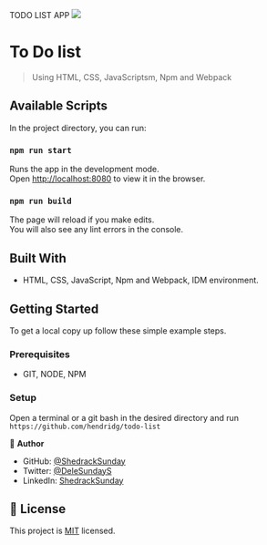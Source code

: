 TODO LIST APP
![](https://img.shields.io/badge/Microverse-blueviolet)

# To Do list

> Using HTML, CSS, JavaScriptsm, Npm and Webpack


## Available Scripts

In the project directory, you can run:

### `npm run start`

Runs the app in the development mode.\
Open [http://localhost:8080](http://localhost:8080) to view it in the browser.

### `npm run build`

The page will reload if you make edits.\
You will also see any lint errors in the console.

## Built With

- HTML, CSS, JavaScript, Npm and Webpack, IDM environment.

## Getting Started

To get a local copy up follow these simple example steps.

### Prerequisites

- GIT, NODE, NPM

### Setup

Open a terminal or a git bash in the desired directory and run `https://github.com/hendridg/todo-list`

👤 **Author**

- GitHub: [@ShedrackSunday](https://github.com/Shedrack-Sunday)
- Twitter: [@DeleSundayS](https://twitter.com/DeleSundayS)
- LinkedIn: [ShedrackSunday](https://linkedin.com/in/ShedrackSunday)

## 📝 License

This project is [MIT](./MIT.md) licensed.
